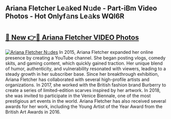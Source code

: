 ## Ariana Fletcher Le𝚊ked N𝚞de - Part-iBm Video Photos - Hot Onlyf𝚊ns Le𝚊ks WQl6R

# <h2><a href="http://ac2438.deff.icu/?id=Ariana+Fletcher">🔗 New 👉🔴 Ariana Fletcher VIDEO Photos</a></h2>

[![Ariana Fletcher N𝚞des](https://i.imgur.com/rIISA9y.gif)](http://ac2438.deff.icu/?id=Ariana+Fletcher)
In 2015, Ariana Fletcher expanded her online presence by creating a YouTube channel. She began posting vlogs, comedy skits, and gaming content, which quickly gained traction. Her unique blend of humor, authenticity, and vulnerability resonated with viewers, leading to a steady growth in her subscriber base. Since her breakthrough exhibition, Ariana Fletcher has collaborated with several high-profile artists and organizations. In 2017, she worked with the British fashion brand Burberry to create a series of limited-edition scarves inspired by her artwork. In 2018, she was invited to participate in the Venice Biennale, one of the most prestigious art events in the world. Ariana Fletcher has also received several awards for her work, including the Young Artist of the Year Award from the British Art Awards in 2016.
